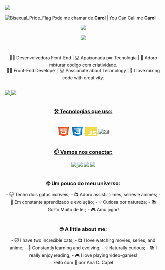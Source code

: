 <img src="https://capsule-render.vercel.app/api?type=speech&height=80&color=AA77FF&text=Olá,%20eu%20sou%20a%20Ana%20Carolina%20Capel!✨%20|%20Hi,%20I'm%20Ana%20Carolina%20Capel!✨&section=header&fontSize=24&textBg=false&animation=twinkling&fontAlign=51&fontAlignY=44&reversal=true&fontColor=FFFFFF"/>
<p><img width="20" height="12" alt="Bisexual_Pride_Flag" src="https://github.com/user-attachments/assets/896c0d3c-25c2-4c81-9ccc-984357907871" /> Pode me chamar de <b>Carol</b> | You Can Call me <b>Carol</b></p>  </p>

<div align="center" width="100%">
  <img src="https://readme-typing-svg.demolab.com?font=Pixelify+Sans&size=28&duration=8000&pause=800&color=AA77FF&background=99DDFF00&center=true&width=440&lines=Bem-Vindo;Welcome;+Bienvenido;Accueillir;%E3%81%84%E3%82%89%E3%81%A3%E3%81%97%E3%82%83%E3%81%84%E3%81%BE%E3%81%9B)](https://git.io/typing-svg)"/>
   
 <br>
    
  <img src="[https://visit-counter.vercel.app/counter.png?page=AnaCCapel&s=40&c=9400ff&bg=00000000&no=4&ff=digi&tb=&ta=](https://visit-counter.vercel.app/counter.png?page=AnaCCapel&s=40&c=9400ff&bg=00000000&no=4&ff=digi&tb=Visits%3A+&ta=)](https://visit-counter.vercel.app/counter.png?page=AnaCCapel&s=40&c=9400ff&bg=00000000&no=4&ff=digi&tb=Visits%3A+&ta=)"/>     </div>

<br>

<p align="center" width="100%" >
    👩‍💻 Desenvolvedora Front-End | 💻 Apaixonada por Tecnologia | 🌈 Adoro misturar código com criatividade.
    <br>
    👩‍💻 Front-End Developer | 💻 Passionate about Technology | 🌈 I love mixing code with creativity.
</p>

<br>

 <div style="display: inline_block">
   <a href="https://github.com/AnaCCapel">
   <img height="180em" src="https://github-readme-stats.vercel.app/api?username=AnaCCapel&theme=nightowl&show_icons=true"/>
   <img height="180em" src="https://github-readme-stats.vercel.app/api/top-langs/?username=AnaCCapel&layout=compact&langs_count=6&theme=nightowl"/>  
</div>

<br>

<h3 align="center" width="100%"> 🛠️ Tecnologias que uso: </h3> 
<div align="center" width="100%" style="display: inline_block"><br>
  <img align="center" alt="HTML" height="30" width="40" src="https://raw.githubusercontent.com/devicons/devicon/master/icons/html5/html5-original.svg">
  <img align="center" alt="CSS" height="30" width="40" src="https://raw.githubusercontent.com/devicons/devicon/master/icons/css3/css3-original.svg">
  <img align="center" alt="Js" height="30" width="40" src="https://raw.githubusercontent.com/devicons/devicon/master/icons/javascript/javascript-plain.svg">
  <img  align="center" alt="Git" height="30" width="40" src="https://cdn.jsdelivr.net/gh/devicons/devicon@latest/icons/git/git-original.svg" />                   
</div>

<br>

<h3 align="center" width="100%">📫 Vamos nos conectar:</h3> 
<div align="center" width="100%">
 <a href="" target="_blank"><img src="https://img.shields.io/badge/-LinkedIn-%230077B5?style=for-the-badge&logo=linkedin&logoColor=white" target="_blank">
 <a href="https://www.instagram.com/dicasdacapel?igsh=MXVqZTk0OHdtMGlsMA%3D%3D&utm_source=qr" target="_blank"><img src="https://img.shields.io/badge/-Instagram-%23E4405F?style=for-the-badge&logo=instagram&logoColor=white" target="_blank"></a>
 <a href="https://discord.gg/UpXnzAxQ"_blank"><img src="https://img.shields.io/badge/Discord-7289DA?style=for-the-badge&logo=discord&logoColor=white" target="_blank"></a> 
 <a href = "mailto:ana.capelcosta@gmail.com"><img src="https://img.shields.io/badge/-Gmail-%23333?style=for-the-badge&logo=gmail&logoColor=white" target="_blank"></a>
</a>
</div>

<br>

<div align="center" width="100%" style="display: inline_block">
<div>
<h3>🤓 Um pouco do meu universo:</h3> 
- 🐱 Tenho dois gatos incríveis;
- 📺 Adoro assistir filmes, series e animes;
- 🌱 Em constante aprendizado e evolução;
- 💡 Curiosa por natureza; 
- 📚 Gosto Muito de ler;
- 🎮 Amo jogar!
  </div>
  <br>
  <div>
 <h3>🤓 A little about me:</h3> 
- 🐱 I have two incredible cats;
- 📺 I love watching movies, series, and anime;
- 🌱 Constantly learning and evolving;
- 💡 Naturally curious;
- 📚 I really enjoy reading;
- 🎮 I love playing video-games!
  </div>
</div>

<div align="center" width="100%>
 
 <p align="center">Feito com 💜 por Ana C. Capel</p>
</div>


